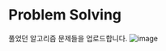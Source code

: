 # Problem Solving 
풀었던 알고리즘 문제들을 업로드합니다.
![image](https://user-images.githubusercontent.com/77879373/223471092-a6265d51-10cc-4d28-a548-e6f8f07c0726.png)

